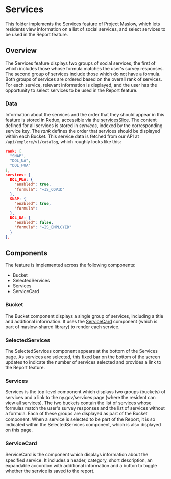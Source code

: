 # Services

This folder implements the Services feature of Project Maslow, which lets
residents view information on a list of social services, and select services to
be used in the Report feature.

## Overview

The Services feature displays two groups of social services, the first of which
includes those whose formula matches the user's survey responses. The second
group of services include those which do not have a formula. Both groups of
services are ordered based on the overall rank of services. For each service,
relevant information is displayed, and the user has the opportunity to select
services to be used in the Report feature.

### Data

Information about the services and the order that they should appear in this
feature is stored in Redux, accessible via the
[servicesSlice](slices/servicesSlice.js). The content defined for all services
is stored in _services_, indexed by the corresponding service key. The _rank_
defines the order that services should be displayed within each Bucket. This
service data is fetched from our API at `/api/explore/v1/catalog`, which roughly
looks like this:

```json
rank: [
  "SNAP",
  "DOL_UA",
  "DOL_PUA"
],
services: {
  DOL_PUA: {
    "enabled": true,
    "formula": "=IS_COVID"
  },
  SNAP: {
    "enabled": true,
    "formula":
  },
  DOL_UA: {
    "enabled": false,
    "formula": "=IS_EMPLOYED"
  }
},
```

## Components

The feature is implemented across the following components:

- Bucket
- SelectedServices
- Services
- ServiceCard

### Bucket

The Bucket component displays a single group of services, including a title and
additional information. It uses the [ServiceCard](./components/ServiceCard.jsx)
component (which is part of maslow-shared library) to render each service.

### SelectedServices

The SelectedServices component appears at the bottom of the Services page. As
services are selected, this fixed bar on the bottom of the screen updates to
indicate the number of services selected and provides a link to the Report
feature.

### Services

Services is the top-level component which displays two groups (buckets) of
services and a link to the ny.gov/services page (where the resident can view all
services). The two buckets contain the list of services whose formulas match the
user's survey responses and the list of services without a formula. Each of
these groups are displayed as part of the Bucket component. When a service is
selected to be part of the Report, it is so indicated within the
SelectedServices component, which is also displayed on this page.

### ServiceCard

ServiceCard is the component which displays information about the specified
service. It includes a header, category, short description, an expandable
accordion with additional information and a button to toggle whether the service
is saved to the report.
